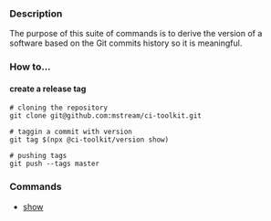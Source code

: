 ### Description

The purpose of this suite of commands is to derive the version of
a software based on the Git commits history so it is meaningful.

### How to...

#### create a release tag

```shell
# cloning the repository 
git clone git@github.com:mstream/ci-toolkit.git

# taggin a commit with version 
git tag $(npx @ci-toolkit/version show)

# pushing tags
git push --tags master
```

### Commands

- [show](docs/show.md)
